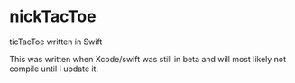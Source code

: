 nickTacToe
==========

ticTacToe written in Swift

This was written when Xcode/swift was still in beta and will most likely not compile until I update it.
